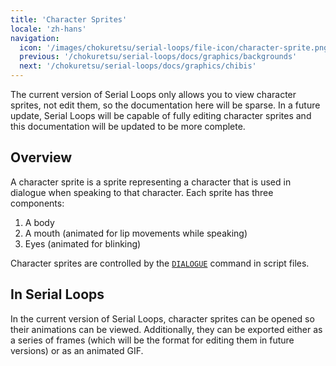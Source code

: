 ```yaml
---
title: 'Character Sprites'
locale: 'zh-hans'
navigation:
  icon: '/images/chokuretsu/serial-loops/file-icon/character-sprite.png'
  previous: '/chokuretsu/serial-loops/docs/graphics/backgrounds'
  next: '/chokuretsu/serial-loops/docs/graphics/chibis'
---
```


The current version of Serial Loops only allows you to view character sprites, not edit them, so the documentation here will be sparse.
In a future update, Serial Loops will be capable of fully editing character sprites and this documentation will be updated to be more complete.

## Overview

A character sprite is a sprite representing a character that is used in dialogue when speaking to that character. Each sprite has three components:

1. A body
2. A mouth (animated for lip movements while speaking)
3. Eyes (animated for blinking)

Character sprites are controlled by the [`DIALOGUE`](../scripts/commands#dialogue) command in script files.

## In Serial Loops
In the current version of Serial Loops, character sprites can be opened so their animations can be viewed. Additionally, they can be exported either
as a series of frames (which will be the format for editing them in future versions) or as an animated GIF.